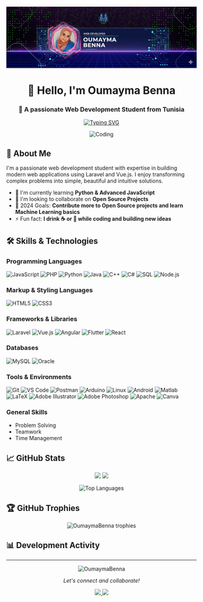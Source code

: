 ![Banner](https://github.com/OumaymaBenna/OumaymaBenna/blob/main/img.png)

<h1 align="center">👋 Hello, I'm Oumayma Benna</h1>
<h3 align="center">🚀 A passionate Web Development Student from Tunisia</h3>

<p align="center">
  <a href="https://git.io/typing-svg">
    <img src="https://readme-typing-svg.demolab.com?font=Fira+Code&pause=1000&color=FF7F50&center=true&vCenter=true&width=435&lines=Full-Stack+Developer;Open-Source+Enthusiast;Problem+Solver" alt="Typing SVG" />
  </a>
</p>

<div align="center">
  <img alt="Coding" width="400" src="https://media.tenor.com/IF2JdxzmyN4AAAAi/coding-girl.gif">
</div>

## 📖 About Me

I'm a passionate web development student with expertise in building modern web applications using Laravel and Vue.js. I enjoy transforming complex problems into simple, beautiful and intuitive solutions.

- 🌱 I'm currently learning **Python & Advanced JavaScript**
- 👯 I'm looking to collaborate on **Open Source Projects**
- 🥅 2024 Goals: **Contribute more to Open Source projects and learn Machine Learning basics**
- ⚡ Fun fact: **I drink ☕ or 🍵 while coding and building new ideas**

## 🛠️ Skills & Technologies

### Programming Languages
![JavaScript](https://img.shields.io/badge/JavaScript-F7DF1E?style=for-the-badge&logo=javascript&logoColor=black)
![PHP](https://img.shields.io/badge/PHP-777BB4?style=for-the-badge&logo=php&logoColor=white)
![Python](https://img.shields.io/badge/Python-3776AB?style=for-the-badge&logo=python&logoColor=white)
![Java](https://img.shields.io/badge/Java-ED8B00?style=for-the-badge&logo=openjdk&logoColor=white)
![C++](https://img.shields.io/badge/C%2B%2B-00599C?style=for-the-badge&logo=c%2B%2B&logoColor=white)
![C#](https://img.shields.io/badge/C%23-239120?style=for-the-badge&logo=c-sharp&logoColor=white)
![SQL](https://img.shields.io/badge/SQL-4479A1?style=for-the-badge&logo=mysql&logoColor=white)
![Node.js](https://img.shields.io/badge/Node.js-339933?style=for-the-badge&logo=nodedotjs&logoColor=white)

### Markup & Styling Languages
![HTML5](https://img.shields.io/badge/HTML5-E34F26?style=for-the-badge&logo=html5&logoColor=white)
![CSS3](https://img.shields.io/badge/CSS3-1572B6?style=for-the-badge&logo=css3&logoColor=white)

### Frameworks & Libraries
![Laravel](https://img.shields.io/badge/Laravel-FF2D20?style=for-the-badge&logo=laravel&logoColor=white)
![Vue.js](https://img.shields.io/badge/Vue.js-35495E?style=for-the-badge&logo=vuedotjs&logoColor=4FC08D)
![Angular](https://img.shields.io/badge/Angular-DD0031?style=for-the-badge&logo=angular&logoColor=white)
![Flutter](https://img.shields.io/badge/Flutter-02569B?style=for-the-badge&logo=flutter&logoColor=white)
![React](https://img.shields.io/badge/React-20232A?style=for-the-badge&logo=react&logoColor=61DAFB)

### Databases
![MySQL](https://img.shields.io/badge/MySQL-4479A1?style=for-the-badge&logo=mysql&logoColor=white)
![Oracle](https://img.shields.io/badge/Oracle-F80000?style=for-the-badge&logo=oracle&logoColor=white)

### Tools & Environments
![Git](https://img.shields.io/badge/Git-F05032?style=for-the-badge&logo=git&logoColor=white)
![VS Code](https://img.shields.io/badge/VS_Code-007ACC?style=for-the-badge&logo=visual-studio-code&logoColor=white)
![Postman](https://img.shields.io/badge/Postman-FF6C37?style=for-the-badge&logo=postman&logoColor=white)
![Arduino](https://img.shields.io/badge/Arduino-00979D?style=for-the-badge&logo=arduino&logoColor=white)
![Linux](https://img.shields.io/badge/Linux-FCC624?style=for-the-badge&logo=linux&logoColor=black)
![Android](https://img.shields.io/badge/Android-3DDC84?style=for-the-badge&logo=android&logoColor=white)
![Matlab](https://img.shields.io/badge/Matlab-0076A8?style=for-the-badge&logo=mathworks&logoColor=white)
![LaTeX](https://img.shields.io/badge/LaTeX-008080?style=for-the-badge&logo=latex&logoColor=white)
![Adobe Illustrator](https://img.shields.io/badge/Illustrator-FF9A00?style=for-the-badge&logo=adobe-illustrator&logoColor=white)
![Adobe Photoshop](https://img.shields.io/badge/Photoshop-31A8FF?style=for-the-badge&logo=adobe-photoshop&logoColor=white)
![Apache](https://img.shields.io/badge/Apache-D22128?style=for-the-badge&logo=apache&logoColor=white)
![Canva](https://img.shields.io/badge/Canva-00C4CC?style=for-the-badge&logo=canva&logoColor=white)

### General Skills
- Problem Solving
- Teamwork
- Time Management

## 📈 GitHub Stats

<p align="center">
  <img width="48%" src="https://github-readme-stats.vercel.app/api?username=OumaymaBenna&show_icons=true&theme=radical" />
  <img width="48%" src="https://github-readme-streak-stats.herokuapp.com/?user=OumaymaBenna&theme=radical" />
</p>

<p align="center">
  <img src="https://github-readme-stats.vercel.app/api/top-langs/?username=OumaymaBenna&layout=compact&theme=radical&langs_count=8" alt="Top Languages" />
</p>

## 🏆 GitHub Trophies

<p align="center"> 
  <img src="https://github-profile-trophy.vercel.app/?username=OumaymaBenna&theme=radical&no-frame=true&row=1&column=7" alt="OumaymaBenna trophies" />
</p>

## 📊 Development Activity

<!--START_SECTION:waka-->
<!--END_SECTION:waka-->

---

<p align="center">
  <img src="https://komarev.com/ghpvc/?username=OumaymaBenna&label=Profile%20views&color=0e75b6&style=flat" alt="OumaymaBenna" /> 
</p>

<p align="center">
  <i>Let's connect and collaborate!</i>
</p>

<p align="center">
  <a href="https://www.linkedin.com/in/oumayma-benna-05072b332/">
    <img src="https://img.shields.io/badge/LinkedIn-0077B5?style=for-the-badge&logo=linkedin&logoColor=white" />
  </a>
  <a href="https://www.youtube.com/@OumaymaBenna">
    <img src="https://img.shields.io/badge/YouTube-FF0000?style=for-the-badge&logo=youtube&logoColor=white" />
  </a>
</p>

